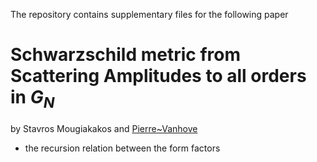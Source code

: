 The repository contains supplementary files for the following paper

# Schwarzschild metric from Scattering Amplitudes to all orders in $G_N$

by Stavros Mougiakakos and [Pierre~Vanhove](https://pierrevanhove.github.io/)

- the recursion relation between the form factors
